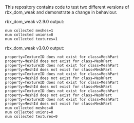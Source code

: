 This repository contains code to test two different versions of rbx_dom_weak and demonstrate a change in behaviour.

rbx_dom_weak v2.9.0 output:
```
num collected meshes=1
num collected unions=0
num collected textures=1
```

rbx_dom_weak v3.0.0 output:
```
property=TextureID does not exist for class=MeshPart
property=MeshId does not exist for class=MeshPart
property=TextureID does not exist for class=MeshPart
property=MeshId does not exist for class=MeshPart
property=TextureID does not exist for class=MeshPart
property=MeshId does not exist for class=MeshPart
property=TextureID does not exist for class=MeshPart
property=MeshId does not exist for class=MeshPart
property=TextureID does not exist for class=MeshPart
property=MeshId does not exist for class=MeshPart
property=TextureID does not exist for class=MeshPart
property=MeshId does not exist for class=MeshPart
num collected meshes=0
num collected unions=0
num collected textures=0
```
